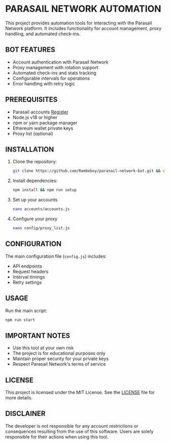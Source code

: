 # PARASAIL NETWORK AUTOMATION

This project provides automation tools for interacting with the Parasail Network platform. It includes functionality for account management, proxy handling, and automated check-ins.

## BOT FEATURES

- Account authentication with Parasail Network
- Proxy management with rotation support
- Automated check-ins and stats tracking
- Configurable intervals for operations
- Error handling with retry logic

## PREREQUISITES

- Parasail accounts [Register](https://www.parasail.network/season?refer=MHg1NjUzM0FmNkUyRTkwMWNDZkFDNUI1ODU5OEQ0QWNlRUJmNjk0QTkz)
- Node.js v18 or higher
- npm or yarn package manager
- Ethereum wallet private keys
- Proxy list (optional)

## INSTALLATION

1. Clone the repository:
   ```bash
   git clone https://github.com/Rambeboy/parasail-network-bot.git && cd parasail-network-bot
   ```

2. Install dependencies:
   ```bash
   npm install && npm run setup
   ```

3. Set up your accounts
   ```bash
   nano accounts/accounts.js
   ```

4. Configure your proxy
   ```bash
   nano config/proxy_list.js
   ```

## CONFIGURATION

The main configuration file (`config.js`) includes:
- API endpoints
- Request headers
- Interval timings
- Retry settings

## USAGE

Run the main script:
```bash
npm run start
```

## IMPORTANT NOTES

- Use this tool at your own risk
- The project is for educational purposes only
- Maintain proper security for your private keys
- Respect Parasail Network's terms of service

## LICENSE

This project is licensed under the MIT License. See the [LICENSE](LICENSE) file for more details.

## DISCLAINER

The developer is not responsible for any account restrictions or consequences resulting from the use of this software. Users are solely responsible for their actions when using this tool.